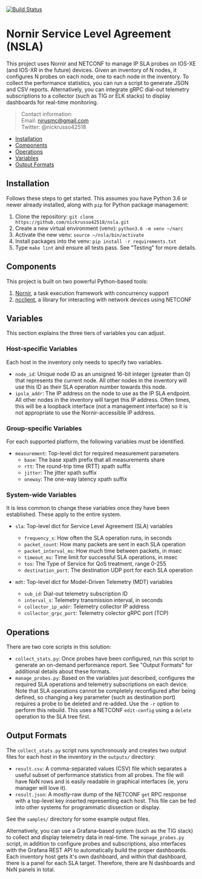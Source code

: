 [![Build Status](
https://travis-ci.com/nickrusso42518/nsla.svg?branch=master)](
https://travis-ci.com/nickrusso42518/nsla)

# Nornir Service Level Agreement (NSLA)
This project uses Nornir and NETCONF to manage IP SLA probes
on IOS-XE (and IOS-XR in the future) devices. Given an inventory
of N nodes, it configures N probes on each node, one to each node
in the inventory. To collect the performance statistics, you
can run a script to generate JSON and CSV reports. Alternatively,
you can integrate gRPC dial-out telemetry subscriptions to a collector
(such as TIG or ELK stacks) to display dashboards for real-time monitoring.

> Contact information:\
> Email:    njrusmc@gmail.com\
> Twitter:  @nickrusso42518

  * [Installation](#installation)
  * [Components](#components)
  * [Operations](#operations)
  * [Variables](#variables)
  * [Output Formats](#output-formats)

## Installation
Follows these steps to get started. This assumes you have Python 3.6 or
newer already installed, along with `pip` for Python package management:
  1. Clone the repository: `git clone https://github.com/nickrusso42518/nsla.git`
  2. Create a new virtual environment (venv): `python3.6 -m venv ~/narc`
  3. Activate the new venv: `source ~/nsla/bin/activate`
  4. Install packages into the venv: `pip install -r requirements.txt`
  5. Type `make lint` and ensure all tests pass. See "Testing" for more details.

## Components
This project is built on two powerful Python-based tools:
  1. [Nornir](https://github.com/nornir-automation/nornir),
     a task execution framework with concurrency support
  2. [ncclient](https://github.com/ncclient/ncclient),
     a library for interacting with network devices using NETCONF

## Variables
This section explains the three tiers of variables you can adjust.

### Host-specific Variables
Each host in the inventory only needs to specify two variables.

  * `node_id`: Unique node ID as an unsigned 16-bit integer (greater than 0)
    that represents the current node. All other nodes in the inventory will
    use this ID as their SLA operation number towards this node.
  * `ipsla_addr`: The IP address on the node to use as the IP SLA endpoint.
    All other nodes in the inventory will target this IP address. Often
    times, this will be a loopback interface (not a management interface) so
    it is not appropriate to use the Nornir-accessible IP address.

### Group-specific Variables
For each supported platform, the following variables must be identified.
  * `measurement`: Top-level dict for required measurement parameters
    * `base`: The base xpath prefix that all measurements share
    * `rtt`: The round-trip time (RTT) xpath suffix
    * `jitter`: The jitter xpath suffix
    * `oneway`: The one-way latency xpath suffix

### System-wide Variables
It is less common to change these variables once they have been
established. These apply to the entire system.

  * `sla`: Top-level dict for Service Level Agreement (SLA) variables
    * `frequency_s`: How often the SLA operation runs, in seconds
    * `packet_count`: How many packets are sent in each SLA operation
    * `packet_interval_ms`: How much time between packets, in msec
    * `timeout_ms`: Time limit for successful SLA operations, in msec
    * `tos`: The Type of Service for QoS treatment, range 0-255
    * `destination_port`: The destination UDP port for each SLA operation

  * `mdt`: Top-level dict for Model-Driven Telemetry (MDT) variables
    * `sub_id`: Dial-out telemetry subscription ID
    * `interval_s`: Telemetry transmission interval, in seconds
    * `collector_ip_addr`: Telemetry collector IP address
    * `collector_grpc_port`: Telemetry colector gRPC port (TCP)

## Operations
There are two core scripts in this solution:
  * `collect_stats.py`: Once probes have been configured, run this script
    to generate an on-demand performance report. See "Output Formats" for
    additional details about these formats.
  * `manage_probes.py`: Based on the variables just described, configures
    the required SLA operations and telemetry subscriptions on each
    device. Note that SLA operations cannot be completely reconfigured
    after being defined, so changing a key parameter (such as destination
    port) requires a probe to be deleted and re-added. Use the `-r` option
    to perform this rebuild. This uses a NETCONF `edit-config` using
    a `delete` operation to the SLA tree first.

## Output Formats
The `collect_stats.py` script runs synchronously and creates two output
files for each host in the inventory in the `outputs/` directory:
  * `result.csv`: A comma-separated values (CSV) file which separates
    a useful subset of performance statistics from all probes. The file
    will have NxN rows and is easily readable in graphical interfaces
    (ie, yoru manager will love it).
  * `result.json`: A mostly-raw dump of the NETCONF `get` RPC response
    with a top-level key inserted representing each host. This file can
    be fed into other systems for programmatic dissection or display.

See the `samples/` directory for some example output files.

Alternatively, you can use a Grafana-based system (such as the TIG stack) to
collect and display telemetry data in real-time. The `manage_probes.py`
script, in addition to configure probes and subscriptions, also interfaces
with the Grafana REST API to automatically build the proper dashboards. Each
inventory host gets it's own dashboard, and within that dashboard, there is a
panel for each SLA target. Therefore, there are N dashboards and NxN panels
in total.
